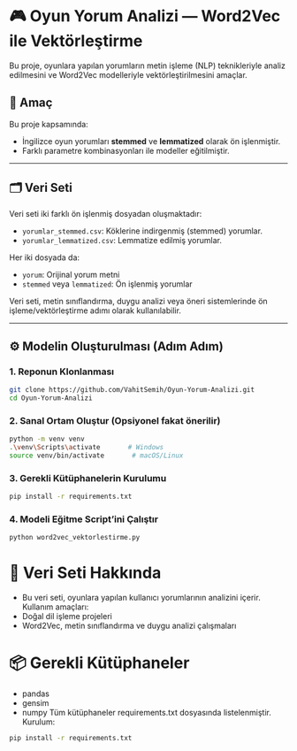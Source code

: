 # 🎮 Oyun Yorum Analizi — Word2Vec ile Vektörleştirme

Bu proje, oyunlara yapılan yorumların metin işleme (NLP) teknikleriyle analiz edilmesini ve Word2Vec modelleriyle vektörleştirilmesini amaçlar.

## 🧠 Amaç

Bu proje kapsamında:
- İngilizce oyun yorumları **stemmed** ve **lemmatized** olarak ön işlenmiştir.
- Farklı parametre kombinasyonları ile modeller eğitilmiştir.

---

## 🗂️ Veri Seti

Veri seti iki farklı ön işlenmiş dosyadan oluşmaktadır:
- `yorumlar_stemmed.csv`: Köklerine indirgenmiş (stemmed) yorumlar.
- `yorumlar_lemmatized.csv`: Lemmatize edilmiş yorumlar.

Her iki dosyada da:
- `yorum`: Orijinal yorum metni
- `stemmed` veya `lemmatized`: Ön işlenmiş yorumlar

Veri seti, metin sınıflandırma, duygu analizi veya öneri sistemlerinde ön işleme/vektörleştirme adımı olarak kullanılabilir.

---

## ⚙️ Modelin Oluşturulması (Adım Adım)

### 1. Reponun Klonlanması

```bash
git clone https://github.com/VahitSemih/Oyun-Yorum-Analizi.git
cd Oyun-Yorum-Analizi
```

### 2. Sanal Ortam Oluştur (Opsiyonel fakat önerilir)

```bash
python -m venv venv
.\venv\Scripts\activate       # Windows
source venv/bin/activate       # macOS/Linux
```

### 3. Gerekli Kütüphanelerin Kurulumu
```bash
pip install -r requirements.txt
```
### 4. Modeli Eğitme Script’ini Çalıştır
```bash
python word2vec_vektorlestirme.py
```

# 🧠 Veri Seti Hakkında
- Bu veri seti, oyunlara yapılan kullanıcı yorumlarının analizini içerir. Kullanım amaçları:
- Doğal dil işleme projeleri
- Word2Vec, metin sınıflandırma ve duygu analizi çalışmaları


# 📦 Gerekli Kütüphaneler
- pandas
- gensim
- numpy
Tüm kütüphaneler requirements.txt dosyasında listelenmiştir.
Kurulum:
```bash
pip install -r requirements.txt
```
